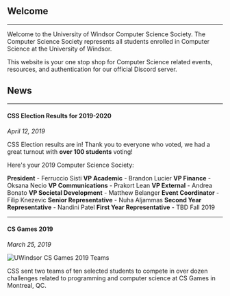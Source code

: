 ## Welcome
-----------------

Welcome to the University of Windsor Computer Science Society. The Computer Science Society represents all students enrolled in Computer Science at the University of Windsor.

This website is your one stop shop for Computer Science related events, resources, and authentication for our official Discord server.


## News
-----------------


#### CSS Election Results for 2019-2020
*April 12, 2019*

CSS Election results are in! Thank you to everyone who voted, we had a great turnout with **over 100 students** voting!

Here's your 2019 Computer Science Society:

**President** - Ferruccio Sisti
**VP Academic** - Brandon Lucier
**VP Finance** - Oksana Necio
**VP Communications** - Prakort Lean
**VP External** - Andrea Bonato
**VP Societal Development** - Matthew Belanger
**Event Coordinator** - Filip Knezevic
**Senior Representative** - Nuha Aljammas
**Second Year Representative** - Nandini Patel
**First Year Representative** - TBD Fall 2019


-------------

#### CS Games 2019
*March 25, 2019*

![UWindsor CS Games 2019 Teams](https://i.imgur.com/GTzQ2t9.jpg)

CSS sent two teams of ten selected students to compete in over dozen challenges related to programming and computer science at CS Games in Montreal, QC.
